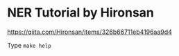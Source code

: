 # NER Tutorial by Hironsan

https://qiita.com/Hironsan/items/326b66711eb4196aa9d4

Type `make help`
